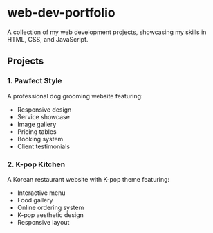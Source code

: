 # web-dev-portfolio

 A collection of my web development projects, showcasing my skills in HTML, CSS, and JavaScript.

## Projects

### 1. Pawfect Style
A professional dog grooming website featuring:
- Responsive design
- Service showcase
- Image gallery
- Pricing tables
- Booking system
- Client testimonials

### 2. K-pop Kitchen
A Korean restaurant website with K-pop theme featuring:
- Interactive menu
- Food gallery
- Online ordering system
- K-pop aesthetic design
- Responsive layout
